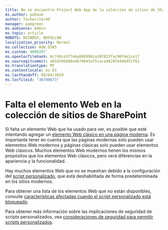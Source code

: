 ```yaml
---
title: No se encuentra Project Web App de la colección de sitios de SharePoint
ms.author: pebaum
author: Techwriter40
manager: pamgreen
ms.audience: Admin
ms.topic: article
ROBOTS: NOINDEX, NOFOLLOW
localization_priority: Normal
ms.collection: Adm_O365
ms.custom: 9000207
ms.openlocfilehash: 8c749ce5f7e6a00b990ca387833fac90f4e2ce17
ms.sourcegitcommit: a65d196d00adb70045af5caca9828fe44b951f61
ms.translationtype: MT
ms.contentlocale: es-ES
ms.lasthandoff: 09/04/2019
ms.locfileid: "36749673"
---
```

# <a name="missing-web-part-in-sharepoint-site-collection"></a>Falta el elemento Web en la colección de sitios de SharePoint

Si falta un elemento Web que ha usado para ver, es posible que esté intentando agregar un [elemento Web clásico en una página moderna](https://support.office.com/article/classic-and-modern-web-part-experiences-3fdae6c3-8fc1-49ab-8708-8c104b882e64). Es importante tener en cuenta que las páginas modernas solo pueden usar elementos Web modernos y páginas clásicas solo pueden usar elementos Web clásicos. Muchos elementos Web modernos tienen los mismos propósitos que los elementos Web clásicos, pero verá diferencias en la apariencia y la funcionalidad.

Hay muchos elementos Web que no se muestran debido a la configuración del [script personalizado](https://docs.microsoft.com/sharepoint/allow-or-prevent-custom-script), que está deshabilitada de forma predeterminada en los sitios modernos. 

Para obtener una lista de los elementos Web que no están disponibles, consulte [características afectadas cuando el script personalizado está bloqueado](https://docs.microsoft.com/sharepoint/allow-or-prevent-custom-script#features-affected-when-custom-script-is-blocked).

 Para obtener más información sobre las implicaciones de seguridad de scripts personalizados, vea [consideraciones de seguridad para permitir scripts personalizados](https://docs.microsoft.com/sharepoint/security-considerations-of-allowing-custom-script).
